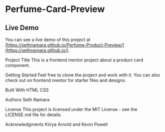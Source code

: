 # Perfume-Card-Preview

## Live Demo

You can see a live demo of this project at [https://sethnamara.github.io/Perfume-Product-Preview/](https://sethnamara.github.io/).

Project Title
This is a frontend mentor project about a product card component.

Getting Started
Feel free to clone the project and work with it.
You can also check out on frontend mentor for starter files and designs.

Built With
HTML
CSS

Authors
Seth Namara

License
This project is licensed under the MIT License - see the LICENSE.md file for details.

Acknowledgments
Kiirya Arnold and
Kevin Powell
